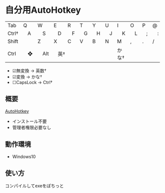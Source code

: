 # 自分用AutoHotkey

<table> <tr>
<td colspan=1>Tab</td>
<td colspan=2>Q</td>
<td colspan=2>W</td>
<td colspan=2>E</td>
<td colspan=2>R</td>
<td colspan=2>T</td>
<td colspan=2>Y</td>
<td colspan=2>U</td>
<td colspan=2>I</td>
<td colspan=2>O</td>
<td colspan=2>P</td>
<td colspan=2>@</td>
<td colspan=2>[</td>
<td colspan=1> </td>
<td rowspan=2>⏎ </td>

</tr><tr>
<td colspan=2>Ctrl†</td>
<td colspan=2>A</td>
<td colspan=2>S</td>
<td colspan=2>D</td>
<td colspan=2>F</td>
<td colspan=2>G</td>
<td colspan=2>H</td>
<td colspan=2>J</td>
<td colspan=2>K</td>
<td colspan=2>L</td>
<td colspan=2>;</td>
<td colspan=2>:</td>
<td colspan=2>]</td>

</tr><tr>
<td colspan=3>Shift</td>
<td colspan=2>Z</td>
<td colspan=2>X</td>
<td colspan=2>C</td>
<td colspan=2>V</td>
<td colspan=2>B</td>
<td colspan=2>N</td>
<td colspan=2>M</td>
<td colspan=2>,</td>
<td colspan=2>.</td>
<td colspan=2>/</td>
<td colspan=2>\</td>
</tr><tr>
<td colspan=2>Ctrl</td>
<td colspan=2>❖</td>
<td colspan=2>Alt</td>
<td colspan=2>英†</td>
<td colspan=7> </td>
<td colspan=2>かな†</td>
</tr></table>

* ☑無変換   -> 英数†
* ☑変換     -> かな†
* ☐CapsLock -> Ctrl†

## 概要

[AutoHotkey](http://ahkwiki.net/Top)

* インストール不要
* 管理者権限必要なし

## 動作環境

* Windows10

## 使い方
コンパイルしてexeをぽちっと
